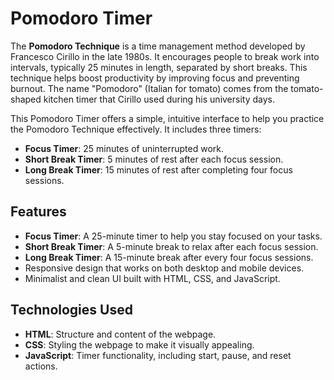 # Pomodoro Timer

The **Pomodoro Technique** is a time management method developed by Francesco Cirillo in the late 1980s. It encourages people to break work into intervals, typically 25 minutes in length, separated by short breaks. This technique helps boost productivity by improving focus and preventing burnout. The name "Pomodoro" (Italian for tomato) comes from the tomato-shaped kitchen timer that Cirillo used during his university days.

This Pomodoro Timer offers a simple, intuitive interface to help you practice the Pomodoro Technique effectively. It includes three timers:
- **Focus Timer**: 25 minutes of uninterrupted work.
- **Short Break Timer**: 5 minutes of rest after each focus session.
- **Long Break Timer**: 15 minutes of rest after completing four focus sessions.

## Features

- **Focus Timer**: A 25-minute timer to help you stay focused on your tasks.
- **Short Break Timer**: A 5-minute break to relax after each focus session.
- **Long Break Timer**: A 15-minute break after every four focus sessions.
- Responsive design that works on both desktop and mobile devices.
- Minimalist and clean UI built with HTML, CSS, and JavaScript.

## Technologies Used
- **HTML**: Structure and content of the webpage.
- **CSS**: Styling the webpage to make it visually appealing.
- **JavaScript**: Timer functionality, including start, pause, and reset actions.
